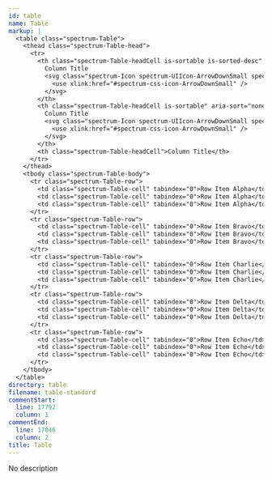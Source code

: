```yaml
---
id: table
name: Table
markup: |
  <table class="spectrum-Table">
    <thead class="spectrum-Table-head">
      <tr>
        <th class="spectrum-Table-headCell is-sortable is-sorted-desc" aria-sort="descending" tabindex="0">
          Column Title
          <svg class="spectrum-Icon spectrum-UIIcon-ArrowDownSmall spectrum-Table-sortedIcon" focusable="false" aria-hidden="true">
            <use xlink:href="#spectrum-css-icon-ArrowDownSmall" />
          </svg>
        </th>
        <th class="spectrum-Table-headCell is-sortable" aria-sort="none">
          Column Title
          <svg class="spectrum-Icon spectrum-UIIcon-ArrowDownSmall spectrum-Table-sortedIcon" focusable="false" aria-hidden="true">
            <use xlink:href="#spectrum-css-icon-ArrowDownSmall" />
          </svg>
        </th>
        <th class="spectrum-Table-headCell">Column Title</th>
      </tr>
    </thead>
    <tbody class="spectrum-Table-body">
      <tr class="spectrum-Table-row">
        <td class="spectrum-Table-cell" tabindex="0">Row Item Alpha</td>
        <td class="spectrum-Table-cell" tabindex="0">Row Item Alpha</td>
        <td class="spectrum-Table-cell" tabindex="0">Row Item Alpha</td>
      </tr>
      <tr class="spectrum-Table-row">
        <td class="spectrum-Table-cell" tabindex="0">Row Item Bravo</td>
        <td class="spectrum-Table-cell" tabindex="0">Row Item Bravo</td>
        <td class="spectrum-Table-cell" tabindex="0">Row Item Bravo</td>
      </tr>
      <tr class="spectrum-Table-row">
        <td class="spectrum-Table-cell" tabindex="0">Row Item Charlie</td>
        <td class="spectrum-Table-cell" tabindex="0">Row Item Charlie</td>
        <td class="spectrum-Table-cell" tabindex="0">Row Item Charlie</td>
      </tr>
      <tr class="spectrum-Table-row">
        <td class="spectrum-Table-cell" tabindex="0">Row Item Delta</td>
        <td class="spectrum-Table-cell" tabindex="0">Row Item Delta</td>
        <td class="spectrum-Table-cell" tabindex="0">Row Item Delta</td>
      </tr>
      <tr class="spectrum-Table-row">
        <td class="spectrum-Table-cell" tabindex="0">Row Item Echo</td>
        <td class="spectrum-Table-cell" tabindex="0">Row Item Echo</td>
        <td class="spectrum-Table-cell" tabindex="0">Row Item Echo</td>
      </tr>
    </tbody>
  </table>
directory: table
filename: table-standard
commentStart:
  line: 17792
  column: 1
commentEnd:
  line: 17846
  column: 2
title: Table
---
```

No description
